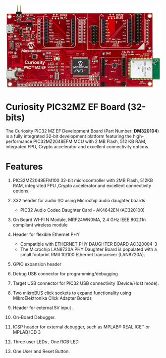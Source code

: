 
![Curiosity PIC32MZEF Board](images/Curiosity_PIC32MZEF.jpg)<br>
# Curiosity PIC32MZ EF Board (32-bits)

The Curiosity PIC32 MZ EF Development Board (Part Number: **DM320104**) is a fully integrated 32-bit development platform featuring the high-performance PIC32MZ2048EFM MCU with 2 MB Flash, 512 KB RAM, integrated FPU, Crypto accelerator and excellent connectivity options.

# Features

1. PIC32MZ2048EFM100 32-bit microcontroller with 2MB Flash, 512KB RAM, integrated FPU ,Crypto accelerator and excellent connectivity options.

2. X32 header for audio I/O using Microchip audio daughter boards 
    * PIC32 Audio Codec Daughter Card - AK4642EN (AC320100)

3. On Board WI-FI N Module, MRF24WN0MA, 2.4 GHz IEEE 802.11n compliant wireless module 

4. Header for flexible Ethernet PHY 
    * Compatible with ETHERNET PHY DAUGHTER BOARD AC320004-3
    * The Microchip LAN8720A PHY Daughter Board is populated with a small footprint RMII 10/100 Ethernet transceiver (LAN8720A).

5. GPIO expansion header 

6. Debug USB connector for programming/debugging 

7. Target USB connector for PIC32 USB connectivity (Device/Host mode).

8. Two mikroBUS click sockets to expand functionality using MikroElektronika Click Adapter Boards 

9. Header for external 5V input .

10. On-Board Debugger.

11. ICSP header for external debugger, such as MPLAB® REAL ICE™ or MPLAB ICD 3 

12. Three user LEDs , One RGB LED.

13. One User and Reset Button.


